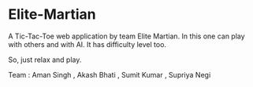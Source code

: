 # Elite-Martian

A Tic-Tac-Toe web application by team Elite Martian.
In this one can play with others and with AI.
It has difficulty level too.

So, just relax and play.

Team : Aman Singh , Akash Bhati , Sumit Kumar , Supriya Negi
